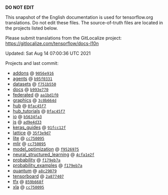 __DO NOT EDIT__

This snapshot of the English documentation is used for tensorflow.org
translations. Do not edit these files. The source-of-truth files are located in
the projects listed below.

Please submit translations from the GitLocalize project: https://gitlocalize.com/tensorflow/docs-l10n

Updated: Sat Aug 14 07:00:36 UTC 2021

Projects and last commit:

- [addons](https://github.com/tensorflow/addons/tree/master/docs) @ <a href='https://github.com/tensorflow/addons/commit/9056e9167018bbf04e2949a7dc0dfcda0377dd08'><code>9056e916</code></a>
- [agents](https://github.com/tensorflow/agents/tree/master/docs) @ <a href='https://github.com/tensorflow/agents/commit/b95f0331038cf3bcb1b493e84393fad75cf981d9'><code>b95f0331</code></a>
- [datasets](https://github.com/tensorflow/datasets/tree/master/docs) @ <a href='https://github.com/tensorflow/datasets/commit/f751b5504e9dba651fb9cb645787af8ad32fac48'><code>f751b550</code></a>
- [docs](https://github.com/tensorflow/docs/tree/master/site/en) @ <a href='https://github.com/tensorflow/docs/commit/b993e77054dcafbd8b0da0a9d6f9ad7c10975901'><code>b993e770</code></a>
- [federated](https://github.com/tensorflow/federated/tree/master/docs) @ <a href='https://github.com/tensorflow/federated/commit/aa1bd1f0e057a9632568029a4f21a3d5a9498dd3'><code>aa1bd1f0</code></a>
- [graphics](https://github.com/tensorflow/graphics/tree/master/tensorflow_graphics/g3doc) @ <a href='https://github.com/tensorflow/graphics/commit/3c0b664d04af574225c5aeaea41478a43493aaff'><code>3c0b664d</code></a>
- [hub](https://github.com/tensorflow/hub/tree/master/docs) @ <a href='https://github.com/tensorflow/hub/commit/0fac45f72f71970724611df3391d85df89f08080'><code>0fac45f7</code></a>
- [hub_tutorials](https://github.com/tensorflow/hub/tree/master/examples/colab) @ <a href='https://github.com/tensorflow/hub/commit/0fac45f72f71970724611df3391d85df89f08080'><code>0fac45f7</code></a>
- [io](https://github.com/tensorflow/io/tree/master/docs) @ <a href='https://github.com/tensorflow/io/commit/b5634fa3b4c2d4b1de4ce8ee283ac1801acf3b01'><code>b5634fa3</code></a>
- [js](https://github.com/tensorflow/tfjs-website/tree/master/docs) @ <a href='https://github.com/tensorflow/tfjs-website/commit/ad9e4d33fbd89e8f62576e5b74c5e817734b0c9e'><code>ad9e4d33</code></a>
- [keras_guides](https://github.com/tensorflow/docs/tree/snapshot-keras/site/en/guide/keras) @ <a href='https://github.com/tensorflow/docs/commit/91fcc12fb7bddf656cd6088da3416d737a3bcc58'><code>91fcc12f</code></a>
- [lattice](https://github.com/tensorflow/lattice/tree/master/docs) @ <a href='https://github.com/tensorflow/lattice/commit/35f3e9d7da7f90a700d7a903e1818e82965f245c'><code>35f3e9d7</code></a>
- [lite](https://github.com/tensorflow/tensorflow/tree/master/tensorflow/lite/g3doc) @ <a href='https://github.com/tensorflow/tensorflow/commit/cc750095b990cf6fa98c5a47b2cfbddb5b9979b1'><code>cc750095</code></a>
- [mlir](https://github.com/tensorflow/tensorflow/tree/master/tensorflow/compiler/mlir/g3doc) @ <a href='https://github.com/tensorflow/tensorflow/commit/cc750095b990cf6fa98c5a47b2cfbddb5b9979b1'><code>cc750095</code></a>
- [model_optimization](https://github.com/tensorflow/model-optimization/tree/master/tensorflow_model_optimization/g3doc) @ <a href='https://github.com/tensorflow/model-optimization/commit/f95269755a7d00f94282285e9862236ed53c7594'><code>f9526975</code></a>
- [neural_structured_learning](https://github.com/tensorflow/neural-structured-learning/tree/master/g3doc) @ <a href='https://github.com/tensorflow/neural-structured-learning/commit/4cfa1e2f2382bcf2c041b8a68622bc48d19aa808'><code>4cfa1e2f</code></a>
- [probability](https://github.com/tensorflow/probability/tree/main/tensorflow_probability/g3doc) @ <a href='https://github.com/tensorflow/probability/commit/f179eb7aef62f1940bb8d70589879361f06a0b07'><code>f179eb7a</code></a>
- [probability_examples](https://github.com/tensorflow/probability/tree/main/tensorflow_probability/examples/jupyter_notebooks) @ <a href='https://github.com/tensorflow/probability/commit/f179eb7aef62f1940bb8d70589879361f06a0b07'><code>f179eb7a</code></a>
- [quantum](https://github.com/tensorflow/quantum/tree/master/docs) @ <a href='https://github.com/tensorflow/quantum/commit/a8c29079a4d05a8de0ce7ba4136fc5f95d5ea23c'><code>a8c29079</code></a>
- [tensorboard](https://github.com/tensorflow/tensorboard/tree/master/docs) @ <a href='https://github.com/tensorflow/tensorboard/commit/2a8774074cee35b0a0360d2d1a9c224e3096cc53'><code>2a877407</code></a>
- [tfx](https://github.com/tensorflow/tfx/tree/master/docs) @ <a href='https://github.com/tensorflow/tfx/commit/859b668f3423cd89895443d838e0b2a3e65ce0b7'><code>859b668f</code></a>
- [xla](https://github.com/tensorflow/tensorflow/tree/master/tensorflow/compiler/xla/g3doc) @ <a href='https://github.com/tensorflow/tensorflow/commit/cc750095b990cf6fa98c5a47b2cfbddb5b9979b1'><code>cc750095</code></a>

